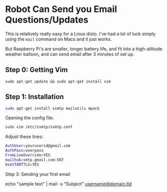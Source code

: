 Robot Can Send you Email Questions/Updates
==========================================


This is relatively really easy for a Linux disto.  I've had a lot of luck simply using the `mail` command on Macs and it just works.

But Raspberry Pi's are smaller, longer battery life, and fit into a high-altitude weather balloon, and can send email after 3 minutes of set up.


## Step 0: Getting Vim

`sudo apt-get update && sudo apt-get install vim`

## Step 1: Installation

```bash
sudo apt-get install ssmtp mailutils mpack
``` 

Opening the config file:
```bash
sudo vim /etc/ssmtp/ssmtp.conf
```

Adjust these lines:
```bash
AuthUser=youruserid@gmail.com
AuthPass=userpass
FromLineOverride=YES
mailhub=smtp.gmail.com:587
UseSTARTTLS=YES
```

Step 3: Sending your first email

echo "sample text" | mail -s "Subject" username@domain.tld
